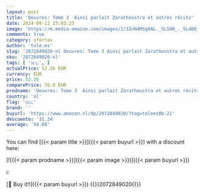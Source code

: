 ```yaml
---
layout: post
title: 'Oeuvres: Tome 3  Ainsi parlait Zarathoustra et autres récits'
date: 2024-09-12 15:03:23
image: 'https://m.media-amazon.com/images/I/31nN4MSg8AL._SL500_._SL400_.jpg'
comments: true
category: ofertas
author: 'tole.es'
slug: '2072849020-nl Oeuvres: Tome 3 Ainsi parlait Zarathoustra et autres récits'
sku: '2072849020-nl'
tags: [ '🇳🇱', ]
actualPrice: 52.26 EUR
currency: EUR
price: 52.26
comparePrice: 76.0 EUR
prodname: 'Oeuvres: Tome 3  Ainsi parlait Zarathoustra et autres récits'
country: 'nl'
flag: '🇳🇱'
brand: ''
buyurl: 'https://www.amazon.nl/dp/2072849020/?tag=tolees0b-21'
descuento: '31.24'
average: '54.88'
---
```


You can find [{{< param title >}}]({{< param buyurl >}}) with a discount here:

[![{{< param prodname >}}]({{< param image >}})]({{< param buyurl >}})

ℹ️:


[🛒 Buy it!!]({{< param buyurl >}})
{{<world>}}2072849020{{</world>}}
